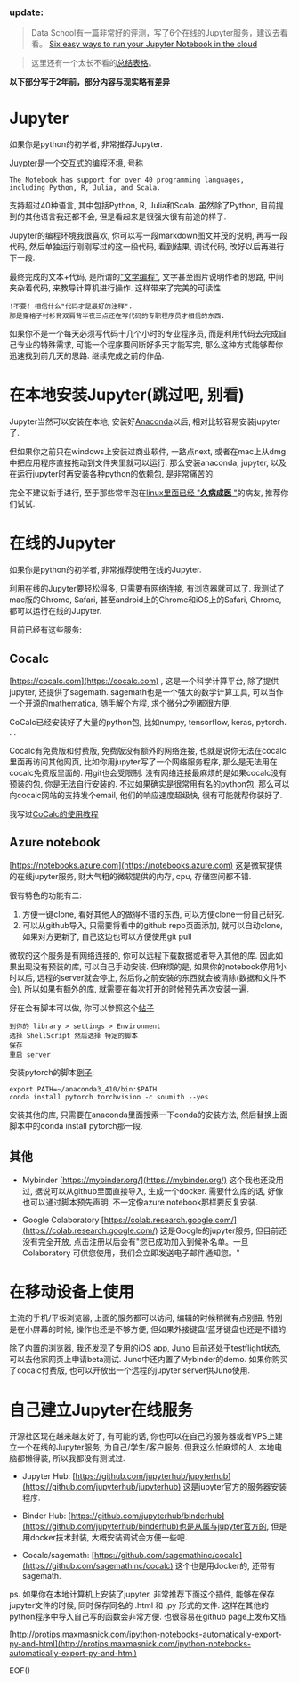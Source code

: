 <!--
.. title: 那些在线的jupyter
.. slug: na-xie-zai-xian-de-jupyter
.. date: 2019-5-18 12:00 UTC+08:00
.. tags: 现代眼科医生知识扩展包, python
.. category:
.. link:
.. description:
.. type: text
-->

### update:

>Data School有一篇非常好的评测，写了6个在线的Jupyter服务，建议去看看。
[Six easy ways to run your Jupyter Notebook in the cloud](https://www.dataschool.io/cloud-services-for-jupyter-notebook/)

>这里还有一个太长不看的[总结表格](https://docs.google.com/spreadsheets/d/12thaaXg1Idr3iWST8QyASNDs08sjdPd6m9mbCGtHFn0)。


__以下部分写于2年前，部分内容与现实略有差异__

# Jupyter

如果你是python的初学者, 非常推荐Jupyter.

[Juypter](Jupyter.org)是一个交互式的编程环境,  号称
```
The Notebook has support for over 40 programming languages,
including Python, R, Julia, and Scala.
```
支持超过40种语言, 其中包括Python,  R,  Julia和Scala. 虽然除了Python, 目前提到的其他语言我还都不会, 但是看起来是很强大很有前途的样子.
<!-- TEASER_END -->

Jupyter的编程环境我很喜欢, 你可以写一段markdown图文并茂的说明, 再写一段代码, 然后单独运行刚刚写过的这一段代码, 看到结果, 调试代码, 改好以后再进行下一段.

最终完成的文本+代码, 是所谓的["文学编程"](https://zh.wikipedia.org/wiki/文学编程), 文字甚至图片说明作者的思路, 中间夹杂着代码, 来教导计算机进行操作. 这样带来了完美的可读性.

```
!不要! 相信什么"代码才是最好的注释".
那是穿格子衬衫背双肩背半夜三点还在写代码的专职程序员才相信的东西.
```

如果你不是一个每天必须写代码十几个小时的专业程序员, 而是利用代码去完成自己专业的特殊需求, 可能一个程序要间断好多天才能写完, 那么这种方式能够帮你迅速找到前几天的思路. 继续完成之前的作品.


# 在本地安装Jupyter(跳过吧, 别看)

Jupyter当然可以安装在本地, 安装好[Anaconda](https://www.anaconda.com/)以后, 相对比较容易安装jupyter了.  

但如果你之前只在windows上安装过商业软件, 一路点next, 或者在mac上从dmg中把应用程序直接拖动到文件夹里就可以运行. 那么安装anaconda, jupyter, 以及在运行jupyter时再安装各种python的依赖包, 是非常痛苦的.

完全不建议新手进行, 至于那些常年泡在[linux里面已经 "__久病成医__ "](https://twitter.com/bgm38/status/932512531251216385)的病友, 推荐你们试试.

# 在线的Jupyter

如果你是python的初学者, 非常推荐使用在线的Jupyter.

利用在线的Jupyter要轻松得多, 只需要有网络连接, 有浏览器就可以了. 我测试了mac版的Chrome, Safari, 甚至android上的Chrome和iOS上的Safari, Chrome, 都可以运行在线的Jupyter.

目前已经有这些服务:
## Cocalc
[https://cocalc.com](https://cocalc.com) ,
这是一个科学计算平台, 除了提供jupyter, 还提供了sagemath.
sagemath也是一个强大的数学计算工具, 可以当作一个开源的mathematica, 随手解个方程, 求个微分之列都很方便.

CoCalc已经安装好了大量的python包, 比如numpy, tensorflow, keras, pytorch. . .

Cocalc有免费版和付费版, 免费版没有额外的网络连接, 也就是说你无法在cocalc里面再访问其他网页, 比如你用jupyter写了一个网络服务程序, 那么是无法用在cocalc免费版里面的. 用git也会受限制. 没有网络连接最麻烦的是如果cocalc没有预装的包, 你是无法自行安装的. 不过如果确实是很常用有名的python包, 那么可以向cocalc网站的支持发个email, 他们的响应速度超级快, 很有可能就帮你装好了.

我写过[CoCalc的使用教程](https://goldengrape.github.io/Python-for-ophthalmologist/lesson_01_jupyter.html)

## Azure notebook

[https://notebooks.azure.com](https://notebooks.azure.com)
这是微软提供的在线jupyter服务, 财大气粗的微软提供的内存, cpu, 存储空间都不错.

很有特色的功能有二:
1. 方便一键clone, 看好其他人的做得不错的东西, 可以方便clone一份自己研究.
2. 可以从github导入, 只需要将看中的github repo页面添加, 就可以自动clone, 如果对方更新了, 自己这边也可以方便使用git pull

微软的这个服务是有网络连接的, 你可以远程下载数据或者导入其他的库. 因此如果出现没有预装的库, 可以自己手动安装. 但麻烦的是, 如果你的notebook停用1小时以后, 远程的server就会停止, 然后你之前安装的东西就会被清除(数据和文件不会), 所以如果有额外的库, 就需要在每次打开的时候预先再次安装一遍.

好在会有脚本可以做, 你可以参照这个[帖子](https://github.com/Microsoft/AzureNotebooks/issues/201#issuecomment-338466615)
```
到你的 library > settings > Environment
选择 ShellScript 然后选择 特定的脚本
保存
重启 server
```
安装pytorch的脚本[例子](https://github.com/Microsoft/AzureNotebooks/files/1404777/script.txt):
```
export PATH=~/anaconda3_410/bin:$PATH
conda install pytorch torchvision -c soumith --yes
```
安装其他的库, 只需要在anaconda里面搜索一下conda的安装方法, 然后替换上面脚本中的conda install pytorch那一段.

## 其他

* Mybinder
[https://mybinder.org/](https://mybinder.org/)
这个我也还没用过, 据说可以从github里面直接导入, 生成一个docker. 需要什么库的话, 好像也可以通过脚本预先声明, 不一定像azure notebook那样要反复安装.

* Google Colaboratory
[https://colab.research.google.com/](https://colab.research.google.com/)
这是Google的jupyter服务, 但目前还没有完全开放, 点击注册以后会有"您已成功加入到候补名单。一旦 Colaboratory 可供您使用，我们会立即发送电子邮件通知您。"

# 在移动设备上使用

主流的手机/平板浏览器, 上面的服务都可以访问, 编辑的时候稍微有点别扭, 特别是在小屏幕的时候, 操作也还是不够方便, 但如果外接键盘/蓝牙键盘也还是不错的.

除了内置的浏览器, 我还发现了专用的iOS app, [Juno](https://juno.sh/) 目前还处于testflight状态, 可以去他家网页上申请beta测试. Juno中还内置了Mybinder的demo. 如果你购买了cocalc付费版, 也可以开放出一个远程的jupyter server供Juno使用.

# 自己建立Jupyter在线服务

开源社区现在越来越友好了, 有可能的话, 你也可以在自己的服务器或者VPS上建立一个在线的Jupyter服务, 为自己/学生/客户服务. 但我这么怕麻烦的人, 本地电脑都懒得装, 所以我都没有测试过.

* Jupyter Hub: [https://github.com/jupyterhub/jupyterhub](https://github.com/jupyterhub/jupyterhub) 这是jupyter官方的服务器安装程序.

* Binder Hub:  [https://github.com/jupyterhub/binderhub](https://github.com/jupyterhub/binderhub)也是从属与jupyter官方的, 但是用docker技术封装, 大概安装调试会方便一些吧.

* Cocalc/sagemath: [https://github.com/sagemathinc/cocalc](https://github.com/sagemathinc/cocalc) 这个也是用docker的, 还带有sagemath.

ps.
如果你在本地计算机上安装了jupyter, 非常推荐下面这个插件, 能够在保存jupyter文件的时候, 同时保存同名的 .html 和 .py 形式的文件. 这样在其他的python程序中导入自己写的函数会非常方便. 也很容易在github page上发布文档.

[http://protips.maxmasnick.com/ipython-notebooks-automatically-export-py-and-html](http://protips.maxmasnick.com/ipython-notebooks-automatically-export-py-and-html)



EOF()
